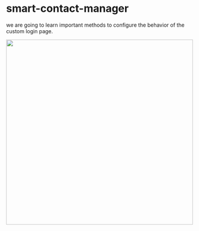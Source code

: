 # smart-contact-manager
we are going to learn important methods to configure the behavior of the custom login page.

<img src= "Methods to configure the behavior of Login Page Spring Security.png" width = "100%" height = "500">
